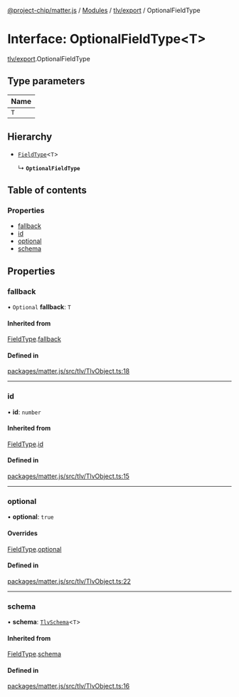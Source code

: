 [@project-chip/matter.js](../README.md) / [Modules](../modules.md) / [tlv/export](../modules/tlv_export.md) / OptionalFieldType

# Interface: OptionalFieldType<T\>

[tlv/export](../modules/tlv_export.md).OptionalFieldType

## Type parameters

| Name |
| :------ |
| `T` |

## Hierarchy

- [`FieldType`](tlv_export.FieldType.md)<`T`\>

  ↳ **`OptionalFieldType`**

## Table of contents

### Properties

- [fallback](tlv_export.OptionalFieldType.md#fallback)
- [id](tlv_export.OptionalFieldType.md#id)
- [optional](tlv_export.OptionalFieldType.md#optional)
- [schema](tlv_export.OptionalFieldType.md#schema)

## Properties

### fallback

• `Optional` **fallback**: `T`

#### Inherited from

[FieldType](tlv_export.FieldType.md).[fallback](tlv_export.FieldType.md#fallback)

#### Defined in

[packages/matter.js/src/tlv/TlvObject.ts:18](https://github.com/project-chip/matter.js/blob/b7330d72/packages/matter.js/src/tlv/TlvObject.ts#L18)

___

### id

• **id**: `number`

#### Inherited from

[FieldType](tlv_export.FieldType.md).[id](tlv_export.FieldType.md#id)

#### Defined in

[packages/matter.js/src/tlv/TlvObject.ts:15](https://github.com/project-chip/matter.js/blob/b7330d72/packages/matter.js/src/tlv/TlvObject.ts#L15)

___

### optional

• **optional**: ``true``

#### Overrides

[FieldType](tlv_export.FieldType.md).[optional](tlv_export.FieldType.md#optional)

#### Defined in

[packages/matter.js/src/tlv/TlvObject.ts:22](https://github.com/project-chip/matter.js/blob/b7330d72/packages/matter.js/src/tlv/TlvObject.ts#L22)

___

### schema

• **schema**: [`TlvSchema`](../classes/tlv_export.TlvSchema.md)<`T`\>

#### Inherited from

[FieldType](tlv_export.FieldType.md).[schema](tlv_export.FieldType.md#schema)

#### Defined in

[packages/matter.js/src/tlv/TlvObject.ts:16](https://github.com/project-chip/matter.js/blob/b7330d72/packages/matter.js/src/tlv/TlvObject.ts#L16)
